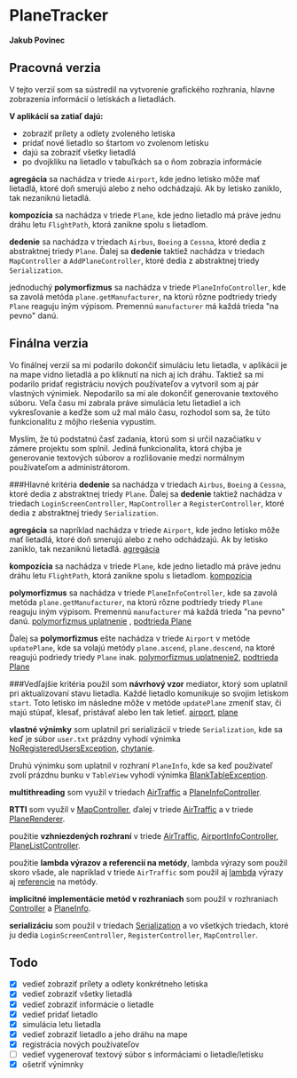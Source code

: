 # PlaneTracker
**Jakub Povinec**

## Pracovná verzia
V tejto verzií som sa sústredil na vytvorenie grafického rozhrania, hlavne zobrazenia informácií o letiskách a lietadlách.

**V aplikácií sa zatiaľ dajú:**
- zobraziť prílety a odlety zvoleného letiska
- pridať nové lietadlo so štartom vo zvolenom letisku
- dajú sa zobraziť všetky lietadlá
- po dvojkliku na lietadlo v tabuľkách sa o ňom zobrazia informácie

**agregácia** sa nachádza v triede `Airport`, kde jedno letisko môže mať lietadlá, ktoré doň smerujú alebo z neho odchádzajú. Ak by letisko zaniklo, tak nezaniknú lietadlá.

**kompozícia** sa nachádza v triede `Plane`, kde jedno lietadlo má práve jednu dráhu letu `FlightPath`, ktorá zanikne spolu s lietadlom.

**dedenie** sa nachádza v triedach `Airbus`, `Boeing` a `Cessna`, ktoré dedia z abstraktnej triedy `Plane`. Ďalej sa **dedenie** taktiež nachádza v triedach `MapController` a `AddPlaneController`, ktoré dedia z abstraktnej triedy `Serialization`.

jednoduchý **polymorfizmus** sa nachádza v triede `PlaneInfoController`, kde sa zavolá metóda `plane.getManufacturer`, na ktorú rôzne podtriedy triedy `Plane` reaguju iným výpisom. Premennú `manufacturer` má každá trieda "na pevno" danú.


## Finálna verzia
Vo finálnej verzií sa mi podarilo dokončiť simuláciu letu lietadla, v aplikácií je na mape vidno lietadlá a po kliknutí na nich aj ich dráhu. Taktiež sa mi podarilo pridať registráciu nových používateľov a vytvoril som aj pár vlastných výnimiek. Nepodarilo sa mi ale dokončiť generovanie textového súboru. Veľa času mi zabrala práve simulácia letu lietadiel a ich vykresľovanie a keďže som už mal málo času, rozhodol som sa, že túto funkcionalitu z môjho riešenia vypustím. 

Myslím, že tú podstatnú časť zadania, ktorú som si určil nazačiatku v zámere projektu som splnil. Jediná funkcionalita, ktorá chýba je generovanie textových súborov a rozlišovanie medzi normálnym používateľom a administrátorom. 

###Hlavné kritéria
**dedenie** sa nachádza v triedach `Airbus`, `Boeing` a `Cessna`, ktoré dedia z abstraktnej triedy `Plane`. Ďalej sa **dedenie** taktiež nachádza v triedach `LoginScreenController`, `MapController` a `RegisterController`, ktoré dedia z abstraktnej triedy `Serialization`.

**agregácia** sa napríklad nachádza v triede `Airport`, kde jedno letisko môže mať lietadlá, ktoré doň smerujú alebo z neho odchádzajú. Ak by letisko zaniklo, tak nezaniknú lietadlá.
[agregácia](https://github.com/OOP-FIIT/oop-2020-str-18-a-valach-kuko6/blob/bcaad9892eeb80d41e1ee5e6328623cf95b32816/src/model/Airport.java#L22-L23)

**kompozícia** sa nachádza v triede `Plane`, kde jedno lietadlo má práve jednu dráhu letu `FlightPath`, ktorá zanikne spolu s lietadlom.
[kompozícia](https://github.com/OOP-FIIT/oop-2020-str-18-a-valach-kuko6/blob/bcaad9892eeb80d41e1ee5e6328623cf95b32816/src/model/planes/Plane.java#L43)

**polymorfizmus** sa nachádza v triede `PlaneInfoController`, kde sa zavolá metóda `plane.getManufacturer`, na ktorú rôzne podtriedy triedy `Plane` reaguju iným výpisom. Premennú `manufacturer` má každá trieda "na pevno" danú.
[polymorfizmus uplatnenie](https://github.com/OOP-FIIT/oop-2020-str-18-a-valach-kuko6/blob/bcaad9892eeb80d41e1ee5e6328623cf95b32816/src/controller/PlaneInfoController.java#L133) , [podtrieda Plane](https://github.com/OOP-FIIT/oop-2020-str-18-a-valach-kuko6/blob/bcaad9892eeb80d41e1ee5e6328623cf95b32816/src/model/planes/Airbus.java#L14)


Ďalej sa **polymorfizmus** ešte nachádza v triede `Airport` v metóde `updatePlane`, kde sa volajú metódy `plane.ascend`, `plane.descend`, na ktoré reagujú podriedy triedy `Plane` inak.
[polymorfizmus uplatnenie2](https://github.com/OOP-FIIT/oop-2020-str-18-a-valach-kuko6/blob/bcaad9892eeb80d41e1ee5e6328623cf95b32816/src/model/Airport.java#L85),
[podtrieda Plane](https://github.com/OOP-FIIT/oop-2020-str-18-a-valach-kuko6/blob/bcaad9892eeb80d41e1ee5e6328623cf95b32816/src/model/planes/Airbus.java#L59-L80)


###Vedľajšie kritéria
použil som **návrhový vzor** mediator, ktorý som uplatnil pri aktualizovaní stavu lietadla. Každé lietadlo komunikuje so svojim letiskom `start`. Toto letisko im následne môže v metóde `updatePlane` zmeniť stav, či majú stúpať, klesať, pristávať alebo len tak letieť.
[airport](https://github.com/OOP-FIIT/oop-2020-str-18-a-valach-kuko6/blob/bcaad9892eeb80d41e1ee5e6328623cf95b32816/src/model/Airport.java#L85),
[plane](https://github.com/OOP-FIIT/oop-2020-str-18-a-valach-kuko6/blob/bcaad9892eeb80d41e1ee5e6328623cf95b32816/src/model/planes/Plane.java#L149-L154)

**vlastné výnimky** som uplatnil pri serializácií v triede `Serialization`, kde sa keď je súbor `user.txt` prázdny vyhodí výnimka [NoRegisteredUsersException](https://github.com/OOP-FIIT/oop-2020-str-18-a-valach-kuko6/blob/bcaad9892eeb80d41e1ee5e6328623cf95b32816/src/controller/abstracts/Serialization.java#L120),
[chytanie](https://github.com/OOP-FIIT/oop-2020-str-18-a-valach-kuko6/blob/bcaad9892eeb80d41e1ee5e6328623cf95b32816/src/controller/LoginScreenController.java#L118-L124).

Druhú výnimku som uplatnil v rozhraní `PlaneInfo`, kde sa keď používateľ zvolí prázdnu bunku v `TableView` vyhodí výnimka [BlankTableException](https://github.com/OOP-FIIT/oop-2020-str-18-a-valach-kuko6/blob/bcaad9892eeb80d41e1ee5e6328623cf95b32816/src/controller/abstracts/PlaneInfo.java#L41-L45).

**multithreading** som využil v triedach [AirTraffic](https://github.com/OOP-FIIT/oop-2020-str-18-a-valach-kuko6/blob/bcaad9892eeb80d41e1ee5e6328623cf95b32816/src/controller/AirTraffic.java#L22) a [PlaneInfoController](https://github.com/OOP-FIIT/oop-2020-str-18-a-valach-kuko6/blob/bcaad9892eeb80d41e1ee5e6328623cf95b32816/src/controller/PlaneInfoController.java#L91).

**RTTI** som využil v [MapController](https://github.com/OOP-FIIT/oop-2020-str-18-a-valach-kuko6/blob/bcaad9892eeb80d41e1ee5e6328623cf95b32816/src/controller/MapController.java#L64),
ďalej v triede [AirTraffic](https://github.com/OOP-FIIT/oop-2020-str-18-a-valach-kuko6/blob/bcaad9892eeb80d41e1ee5e6328623cf95b32816/src/controller/AirTraffic.java#L90) a
v triede [PlaneRenderer](https://github.com/OOP-FIIT/oop-2020-str-18-a-valach-kuko6/blob/bcaad9892eeb80d41e1ee5e6328623cf95b32816/src/view/PlaneRenderer.java#L64).

použitie **vzhniezdených rozhraní** v triede [AirTraffic](https://github.com/OOP-FIIT/oop-2020-str-18-a-valach-kuko6/blob/bcaad9892eeb80d41e1ee5e6328623cf95b32816/src/controller/AirTraffic.java#L22),
[AirportInfoController](https://github.com/OOP-FIIT/oop-2020-str-18-a-valach-kuko6/blob/bcaad9892eeb80d41e1ee5e6328623cf95b32816/src/controller/AirportInfoController.java#L29),
[PlaneListController](https://github.com/OOP-FIIT/oop-2020-str-18-a-valach-kuko6/blob/bcaad9892eeb80d41e1ee5e6328623cf95b32816/src/controller/PlaneListController.java#L25).  

použitie **lambda výrazov a referencií na metódy**, lambda výrazy som použil skoro všade, ale napríklad v triede `AirTraffic` som použil aj [lambda](https://github.com/OOP-FIIT/oop-2020-str-18-a-valach-kuko6/blob/bcaad9892eeb80d41e1ee5e6328623cf95b32816/src/controller/AirTraffic.java#L88) výrazy aj [referencie](https://github.com/OOP-FIIT/oop-2020-str-18-a-valach-kuko6/blob/bcaad9892eeb80d41e1ee5e6328623cf95b32816/src/controller/AirTraffic.java#L78) na metódy.

**implicitné implementácie metód v rozhraniach** som použil v rozhraniach [Controller](https://github.com/OOP-FIIT/oop-2020-str-18-a-valach-kuko6/blob/bcaad9892eeb80d41e1ee5e6328623cf95b32816/src/controller/abstracts/Controller.java#L30) a [PlaneInfo](https://github.com/OOP-FIIT/oop-2020-str-18-a-valach-kuko6/blob/bcaad9892eeb80d41e1ee5e6328623cf95b32816/src/controller/abstracts/PlaneInfo.java#L36).

**serializáciu** som použil v triedach [Serialization](https://github.com/OOP-FIIT/oop-2020-str-18-a-valach-kuko6/blob/bcaad9892eeb80d41e1ee5e6328623cf95b32816/src/controller/abstracts/Serialization.java#L18) a vo všetkých triedach, ktoré ju dedia
`LoginScreenController`, `RegisterController`, `MapController`.

## Todo
- [x] vedieť zobraziť prílety a odlety konkrétneho letiska
- [x] vedieť zobraziť všetky lietadlá
- [x] vedieť zobraziť informácie o lietadle
- [x] vedieť pridať lietadlo
- [x] simulácia letu lietadla
- [x] vedieť zobraziť lietadlo a jeho dráhu na mape
- [x] registrácia nových používateľov
- [ ] vedieť vygenerovať textový súbor s informáciami o lietadle/letisku
- [x] ošetriť výnimnky